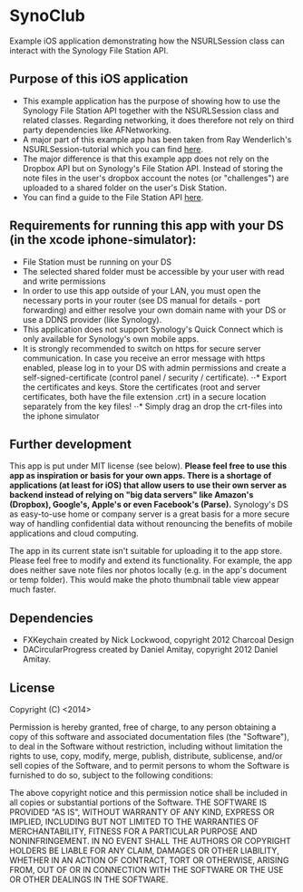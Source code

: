 SynoClub
========

Example iOS application demonstrating how the NSURLSession class can interact with the Synology File Station API.

## Purpose of this iOS application

* This example application has the purpose of showing how to use the Synology File Station API
together with the NSURLSession class and related classes. Regarding networking, it does therefore
not rely on third party dependencies like AFNetworking.
* A major part of this example app has been taken from Ray Wenderlich's NSURLSession-tutorial 
which you can find [here](http://www.raywenderlich.com/51127/nsurlsession-tutorial).
* The major difference is that this example app does not rely on the Dropbox API but
on Synology's File Station API. Instead of storing the note files in the user's dropbox account 
the notes (or "challenges") are uploaded to a shared folder on the user's Disk Station. 
* You can find a guide to the File Station API [here](http://www.synology.com/en-global/support/file_station_API).

## Requirements for running this app with your DS (in the xcode iphone-simulator):
                          
* File Station must be running on your DS  
* The selected shared folder must be accessible by your user with read and write permissions
* In order to use this app outside of your LAN, you must open the necessary ports in your router 
(see DS manual for details - port forwarding) and either resolve your own domain name with your DS or use a DDNS provider (like Synology).
* This application does not support Synology's Quick Connect which is only available for Synology's own mobile apps.
* It is strongly recommended to switch on https for secure server communication. In case you receive an error message with https enabled, 
please log in to your DS with admin permissions and create a self-signed-certificate (control panel / security / certificate).
⋅⋅* Export the certificates and keys. Store the certificates (root and server certificates, both have the file extension .crt) in a secure 
location separately from the key files!
⋅⋅* Simply drag an drop the crt-files into the iphone simulator

## Further development

This app is put under MIT license (see below). **Please feel free to use this app as inspiration or basis
for your own apps. There is a shortage of applications (at least for iOS) that allow users to use 
their own server as backend instead of relying on "big data servers" like Amazon's (Dropbox), Google's, Apple's or even
Facebook's (Parse).**
Synology's DS as easy-to-use home or company server is a great basis for a more secure way of handling confidential data
without renouncing the benefits of mobile applications and cloud computing. 

The app in its current state isn't suitable for uploading it to the app store. Please feel free to modify and extend its
functionality. For example, the app does neither save note files nor photos locally (e.g. in the app's document or temp folder). 
This would make the photo thumbnail table view appear much faster. 


## Dependencies
* FXKeychain created by Nick Lockwood, copyright 2012 Charcoal Design
* DACircularProgress created by Daniel Amitay, copyright 2012 Daniel Amitay.

## License

Copyright (C) <2014> <Dominik Butz>

Permission is hereby granted, free of charge, to any person obtaining a copy of this software and associated documentation 
files (the "Software"), to deal in the Software without restriction, including without limitation the rights to use, copy, 
modify, merge, publish, distribute, sublicense, and/or sell copies of the Software, and to permit persons to whom the Software 
is furnished to do so, subject to the following conditions:

The above copyright notice and this permission notice shall be included in all copies or substantial portions of the Software.
THE SOFTWARE IS PROVIDED "AS IS", WITHOUT WARRANTY OF ANY KIND, EXPRESS OR IMPLIED, INCLUDING BUT NOT LIMITED TO THE WARRANTIES 
OF MERCHANTABILITY, FITNESS FOR A PARTICULAR PURPOSE AND NONINFRINGEMENT. IN NO EVENT SHALL THE AUTHORS OR COPYRIGHT HOLDERS BE 
LIABLE FOR ANY CLAIM, DAMAGES OR OTHER LIABILITY, WHETHER IN AN ACTION OF CONTRACT, TORT OR OTHERWISE, ARISING FROM, OUT OF OR IN 
CONNECTION WITH THE SOFTWARE OR THE USE OR OTHER DEALINGS IN THE SOFTWARE.
